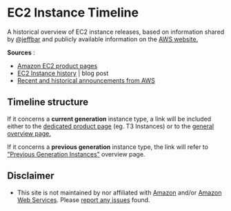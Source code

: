 # EC2 Instance Timeline
A historical overview of EC2 instance releases, based on information shared by [@jeffbar](https://mobile.twitter.com/jeffbarr) and publicly available information on the [AWS website.](https://aws.amazon.com)

**Sources** :
* [Amazon EC2 product pages](https://aws.amazon.com/ec2)
* [EC2 Instance history](https://aws.amazon.com/blogs/aws/ec2-instance-history/) | blog post
* [Recent and historical announcements from AWS](https://aws.amazon.com/new/)

## Timeline structure
If it concerns a **current generation** instance type, a link will be included either to the [dedicated product page](https://aws.amazon.com/ec2/instance-types/t3/) (eg. T3 Instances) or to the [general overview page.](https://aws.amazon.com/ec2/instance-types/)

If it concerns a **previous generation** instance type, the link will refer to ["Previous Generation Instances"](https://aws.amazon.com/ec2/previous-generation/) overview page.

## Disclaimer
* This site is not maintained by nor affiliated with [Amazon](https://www.amazon.com/) and/or [Amazon Web Services](https://aws.amazon.com/). Please [report any issues](https://github.com/nrollr/ec2-timeline/issues) found.